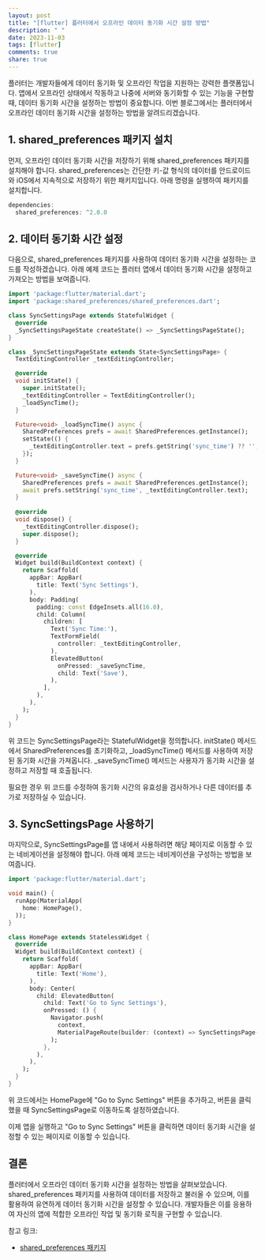 ```yaml
---
layout: post
title: "[flutter] 플러터에서 오프라인 데이터 동기화 시간 설정 방법"
description: " "
date: 2023-11-03
tags: [flutter]
comments: true
share: true
---
```


플러터는 개발자들에게 데이터 동기화 및 오프라인 작업을 지원하는 강력한 플랫폼입니다. 앱에서 오프라인 상태에서 작동하고 나중에 서버와 동기화할 수 있는 기능을 구현할 때, 데이터 동기화 시간을 설정하는 방법이 중요합니다. 이번 블로그에서는 플러터에서 오프라인 데이터 동기화 시간을 설정하는 방법을 알려드리겠습니다.

## 1. shared_preferences 패키지 설치

먼저, 오프라인 데이터 동기화 시간을 저장하기 위해 shared_preferences 패키지를 설치해야 합니다. shared_preferences는 간단한 키-값 형식의 데이터를 안드로이드와 iOS에서 지속적으로 저장하기 위한 패키지입니다. 아래 명령을 실행하여 패키지를 설치합니다.

```dart
dependencies:
  shared_preferences: ^2.0.0
```

## 2. 데이터 동기화 시간 설정

다음으로, shared_preferences 패키지를 사용하여 데이터 동기화 시간을 설정하는 코드를 작성하겠습니다. 아래 예제 코드는 플러터 앱에서 데이터 동기화 시간을 설정하고 가져오는 방법을 보여줍니다.

```dart
import 'package:flutter/material.dart';
import 'package:shared_preferences/shared_preferences.dart';

class SyncSettingsPage extends StatefulWidget {
  @override
  _SyncSettingsPageState createState() => _SyncSettingsPageState();
}

class _SyncSettingsPageState extends State<SyncSettingsPage> {
  TextEditingController _textEditingController;

  @override
  void initState() {
    super.initState();
    _textEditingController = TextEditingController();
    _loadSyncTime();
  }

  Future<void> _loadSyncTime() async {
    SharedPreferences prefs = await SharedPreferences.getInstance();
    setState(() {
      _textEditingController.text = prefs.getString('sync_time') ?? '';
    });
  }

  Future<void> _saveSyncTime() async {
    SharedPreferences prefs = await SharedPreferences.getInstance();
    await prefs.setString('sync_time', _textEditingController.text);
  }
  
  @override
  void dispose() {
    _textEditingController.dispose();
    super.dispose();
  }

  @override
  Widget build(BuildContext context) {
    return Scaffold(
      appBar: AppBar(
        title: Text('Sync Settings'),
      ),
      body: Padding(
        padding: const EdgeInsets.all(16.0),
        child: Column(
          children: [
            Text('Sync Time:'),
            TextFormField(
              controller: _textEditingController,
            ),
            ElevatedButton(
              onPressed: _saveSyncTime,
              child: Text('Save'),
            ),
          ],
        ),
      ),
    );
  }
}
```

위 코드는 SyncSettingsPage라는 StatefulWidget을 정의합니다. initState() 메서드에서 SharedPreferences를 초기화하고, _loadSyncTime() 메서드를 사용하여 저장된 동기화 시간을 가져옵니다. _saveSyncTime() 메서드는 사용자가 동기화 시간을 설정하고 저장할 때 호출됩니다.

필요한 경우 위 코드를 수정하여 동기화 시간의 유효성을 검사하거나 다른 데이터를 추가로 저장하실 수 있습니다.

## 3. SyncSettingsPage 사용하기

마지막으로, SyncSettingsPage를 앱 내에서 사용하려면 해당 페이지로 이동할 수 있는 네비게이션을 설정해야 합니다. 아래 예제 코드는 네비게이션을 구성하는 방법을 보여줍니다.

```dart
import 'package:flutter/material.dart';

void main() {
  runApp(MaterialApp(
    home: HomePage(),
  ));
}

class HomePage extends StatelessWidget {
  @override
  Widget build(BuildContext context) {
    return Scaffold(
      appBar: AppBar(
        title: Text('Home'),
      ),
      body: Center(
        child: ElevatedButton(
          child: Text('Go to Sync Settings'),
          onPressed: () {
            Navigator.push(
              context,
              MaterialPageRoute(builder: (context) => SyncSettingsPage()),
            );
          },
        ),
      ),
    );
  }
}
```

위 코드에서는 HomePage에 "Go to Sync Settings" 버튼을 추가하고, 버튼을 클릭했을 때 SyncSettingsPage로 이동하도록 설정하였습니다.

이제 앱을 실행하고 "Go to Sync Settings" 버튼을 클릭하면 데이터 동기화 시간을 설정할 수 있는 페이지로 이동할 수 있습니다.

## 결론

플러터에서 오프라인 데이터 동기화 시간을 설정하는 방법을 살펴보았습니다. shared_preferences 패키지를 사용하여 데이터를 저장하고 불러올 수 있으며, 이를 활용하여 유연하게 데이터 동기화 시간을 설정할 수 있습니다. 개발자들은 이를 응용하여 자신의 앱에 적합한 오프라인 작업 및 동기화 로직을 구현할 수 있습니다.

참고 링크:
- [shared_preferences 패키지](https://pub.dev/packages/shared_preferences)